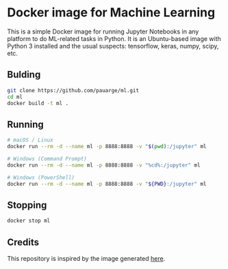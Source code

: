 # Docker image for Machine Learning

This is a simple Docker image for running Jupyter Notebooks in any platform to do ML-related tasks in Python. It is an Ubuntu-based image with Python 3 installed and the usual suspects: tensorflow, keras, numpy, scipy, etc.

## Bulding

```bash
git clone https://github.com/pauarge/ml.git
cd ml
docker build -t ml .
```

## Running

```bash
# macOS / Linux
docker run --rm -d --name ml -p 8888:8888 -v "$(pwd):/jupyter" ml

# Windows (Command Prompt)
docker run --rm -d --name ml -p 8888:8888 -v "%cd%:/jupyter" ml

# Windows (PowerShell)
docker run --rm -d --name ml -p 8888:8888 -v "${PWD}:/jupyter" ml
```

## Stopping

```bash
docker stop ml
```

## Credits

This repository is inspired by the image generated [here](https://github.com/zifeo/artificial-neural-networks).

